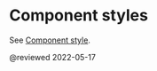 # Component styles

See [Component style](guide/component/component-style "Component style | Angular").

@reviewed 2022-05-17
